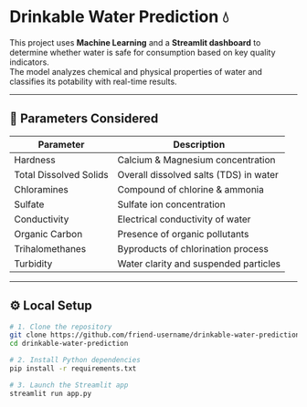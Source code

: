 # Drinkable Water Prediction 💧

This project uses **Machine Learning** and a **Streamlit dashboard** to determine whether water is safe for consumption based on key quality indicators.  
The model analyzes chemical and physical properties of water and classifies its potability with real-time results.

---

## 🔎 Parameters Considered

| Parameter          | Description                                |
|--------------------|--------------------------------------------|
| Hardness           | Calcium & Magnesium concentration          |
| Total Dissolved Solids | Overall dissolved salts (TDS) in water  |
| Chloramines        | Compound of chlorine & ammonia             |
| Sulfate            | Sulfate ion concentration                  |
| Conductivity       | Electrical conductivity of water           |
| Organic Carbon     | Presence of organic pollutants             |
| Trihalomethanes    | Byproducts of chlorination process          |
| Turbidity          | Water clarity and suspended particles      |

---

## ⚙️ Local Setup

```bash
# 1. Clone the repository
git clone https://github.com/friend-username/drinkable-water-prediction.git
cd drinkable-water-prediction

# 2. Install Python dependencies
pip install -r requirements.txt

# 3. Launch the Streamlit app
streamlit run app.py
